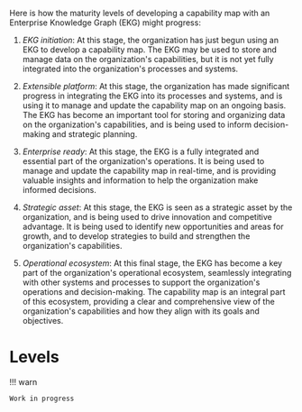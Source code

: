 Here is how the maturity levels of developing a capability map with an Enterprise Knowledge Graph (EKG) might progress:

1. _EKG initiation_: At this stage, the organization has just begun using an EKG to develop a capability map. The EKG may be used to store and manage data on the organization's capabilities, but it is not yet fully integrated into the organization's processes and systems.


2. _Extensible platform_: At this stage, the organization has made significant progress in integrating the EKG into its processes and systems, and is using it to manage and update the capability map on an ongoing basis. The EKG has become an important tool for storing and organizing data on the organization's capabilities, and is being used to inform decision-making and strategic planning.


3. _Enterprise ready_: At this stage, the EKG is a fully integrated and essential part of the organization's operations. It is being used to manage and update the capability map in real-time, and is providing valuable insights and information to help the organization make informed decisions.


4. _Strategic asset_: At this stage, the EKG is seen as a strategic asset by the organization, and is being used to drive innovation and competitive advantage. It is being used to identify new opportunities and areas for growth, and to develop strategies to build and strengthen the organization's capabilities.


5. _Operational ecosystem_: At this final stage, the EKG has become a key part of the organization's operational ecosystem, seamlessly integrating with other systems and processes to support the organization's operations and decision-making. The capability map is an integral part of this ecosystem, providing a clear and comprehensive view of the organization's capabilities and how they align with its goals and objectives.





# Levels

!!! warn

    Work in progress
